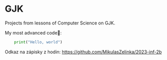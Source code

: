 # GJK
Projects from lessons of Computer Science on GJK.

My most advanced code🤣:

```python
	print("Hello, world")
```

Odkaz na zápisky z hodin:
https://github.com/MikulasZelinka/2023-inf-2b


